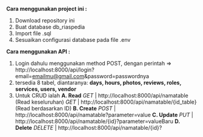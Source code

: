 **Cara menggunakan project ini :**
1. Download repository ini
2. Buat database db_riaspedia
3. Import file .sql
4. Sesuaikan configurasi database pada file .env

**Cara menggunakan API :**
1. Login dahulu menggunakan method POST, dengan perintah => http://localhost:8000/api/login?email=emailmu@gmail.com&password=passwordnya
2. tersedia 8 tabel, diantaranya: **days, hours, photos, reviews, roles, services, users, vendor**
3. Untuk CRUD ialah
   **A. Read**
      _GET_    | http://localhost:8000/api/namatable (Read keseluruhan)
      _GET_    | http://localhost:8000/api/namatable/{id_table} (Read berdasarkan ID)
   **B. Create**
      _POST_   | http://localhost:8000/api/namatable?parameter=value
   **C. Update**
      _PUT_    | http://localhost:8000/api/namatable/{id}?parameter=valueBaru
   **D. Delete**
      _DELETE_ | http://localhost:8000/api/namatable/{id}?

